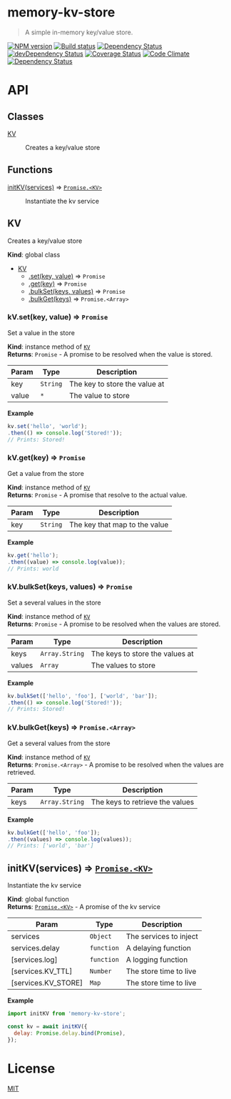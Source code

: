 <!--
# This file is automatically generated by a `metapak`
# module. Do not change it elsewhere, changes would
# be overridden.
-->
# memory-kv-store
> A simple in-memory key/value store.

[![NPM version](https://badge.fury.io/js/memory-kv-store.svg)](https://npmjs.org/package/memory-kv-store)
[![Build status](https://secure.travis-ci.org/nfroidure/memory-kv-store.svg)](https://travis-ci.org/nfroidure/memory-kv-store)
[![Dependency Status](https://david-dm.org/nfroidure/memory-kv-store.svg)](https://david-dm.org/nfroidure/memory-kv-store)
[![devDependency Status](https://david-dm.org/nfroidure/memory-kv-store/dev-status.svg)](https://david-dm.org/nfroidure/memory-kv-store#info=devDependencies)
[![Coverage Status](https://coveralls.io/repos/nfroidure/memory-kv-store/badge.svg?branch=master)](https://coveralls.io/r/nfroidure/memory-kv-store?branch=master)
[![Code Climate](https://codeclimate.com/github/nfroidure/memory-kv-store.svg)](https://codeclimate.com/github/nfroidure/memory-kv-store)
[![Dependency Status](https://dependencyci.com/github/nfroidure/memory-kv-store/badge)](https://dependencyci.com/github/nfroidure/memory-kv-store)

# API
## Classes

<dl>
<dt><a href="#KV">KV</a></dt>
<dd><p>Creates a key/value store</p>
</dd>
</dl>

## Functions

<dl>
<dt><a href="#initKV">initKV(services)</a> ⇒ <code><a href="#KV">Promise.&lt;KV&gt;</a></code></dt>
<dd><p>Instantiate the kv service</p>
</dd>
</dl>

<a name="KV"></a>

## KV
Creates a key/value store

**Kind**: global class  

* [KV](#KV)
    * [.set(key, value)](#KV+set) ⇒ <code>Promise</code>
    * [.get(key)](#KV+get) ⇒ <code>Promise</code>
    * [.bulkSet(keys, values)](#KV+bulkSet) ⇒ <code>Promise</code>
    * [.bulkGet(keys)](#KV+bulkGet) ⇒ <code>Promise.&lt;Array&gt;</code>

<a name="KV+set"></a>

### kV.set(key, value) ⇒ <code>Promise</code>
Set a value in the store

**Kind**: instance method of [<code>KV</code>](#KV)  
**Returns**: <code>Promise</code> - A promise to be resolved when the value is stored.  

| Param | Type | Description |
| --- | --- | --- |
| key | <code>String</code> | The key to store the value at |
| value | <code>\*</code> | The value to store |

**Example**  
```js
kv.set('hello', 'world');
.then(() => console.log('Stored!'));
// Prints: Stored!
```
<a name="KV+get"></a>

### kV.get(key) ⇒ <code>Promise</code>
Get a value from the store

**Kind**: instance method of [<code>KV</code>](#KV)  
**Returns**: <code>Promise</code> - A promise that resolve to the actual value.  

| Param | Type | Description |
| --- | --- | --- |
| key | <code>String</code> | The key that map to the value |

**Example**  
```js
kv.get('hello');
.then((value) => console.log(value));
// Prints: world
```
<a name="KV+bulkSet"></a>

### kV.bulkSet(keys, values) ⇒ <code>Promise</code>
Set a several values in the store

**Kind**: instance method of [<code>KV</code>](#KV)  
**Returns**: <code>Promise</code> - A promise to be resolved when the values are stored.  

| Param | Type | Description |
| --- | --- | --- |
| keys | <code>Array.String</code> | The keys to store the values at |
| values | <code>Array</code> | The values to store |

**Example**  
```js
kv.bulkSet(['hello', 'foo'], ['world', 'bar']);
.then(() => console.log('Stored!'));
// Prints: Stored!
```
<a name="KV+bulkGet"></a>

### kV.bulkGet(keys) ⇒ <code>Promise.&lt;Array&gt;</code>
Get a several values from the store

**Kind**: instance method of [<code>KV</code>](#KV)  
**Returns**: <code>Promise.&lt;Array&gt;</code> - A promise to be resolved when the values
 are retrieved.  

| Param | Type | Description |
| --- | --- | --- |
| keys | <code>Array.String</code> | The keys to retrieve the values |

**Example**  
```js
kv.bulkGet(['hello', 'foo']);
.then((values) => console.log(values));
// Prints: ['world', 'bar']
```
<a name="initKV"></a>

## initKV(services) ⇒ [<code>Promise.&lt;KV&gt;</code>](#KV)
Instantiate the kv service

**Kind**: global function  
**Returns**: [<code>Promise.&lt;KV&gt;</code>](#KV) - A promise of the kv service  

| Param | Type | Description |
| --- | --- | --- |
| services | <code>Object</code> | The services to inject |
| services.delay | <code>function</code> | A delaying function |
| [services.log] | <code>function</code> | A logging function |
| [services.KV_TTL] | <code>Number</code> | The store time to live |
| [services.KV_STORE] | <code>Map</code> | The store time to live |

**Example**  
```js
import initKV from 'memory-kv-store';

const kv = await initKV({
  delay: Promise.delay.bind(Promise),
});
```

# License
[MIT](https://github.com/nfroidure/memory-kv-store/blob/master/LICENSE)
